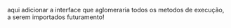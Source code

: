 aqui adicionar a interface que aglomeraria todos os metodos de execução, a serem importados futuramento!